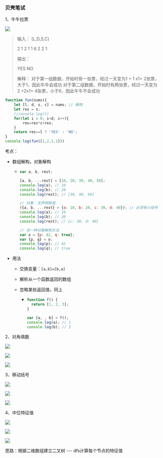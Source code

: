 ### 贝壳笔试

1、牛牛拉票

![](D:\blog\images\贝壳1.png)

> 输入：  (L,D,S,C)
>
> 2
> 1 2 1 1
> 6 2 2 1
>
> 输出：
>
> YES
> NO 
>
> 解释： 对于第一组数据，开始时有一张票，经过一天变为1 + 1 x1= 2张票，大于1，因此牛牛会成功
> 对于第二组数据，开始时有两张票，经过一天变为2 +2x1= 4张票，小于6，因此牛牛不会成功

```javascript
function fun(nums){
    let [l, d, s, c] = nums; // 解构
    let res = s;
    //console.log(l)
    for(let i = 0; i<d; i++){
        res=res*c+res;
    }
    return res>=l ? 'YES' : 'NO';
}
console.log(fun([1,2,1,1]))
```

考点：

- 数组解构，对象解构

  - ```javascript
    var a, b, rest;
    
    [a, b, ...rest] = [10, 20, 30, 40, 50];
    console.log(a); // 10
    console.log(b); // 20
    console.log(rest); // [30, 40, 50]
    
    // 对象：无声明赋值
    ({a, b, ...rest} = {a: 10, b: 20, c: 30, d: 40}); // 必须有小括号
    console.log(a); // 10
    console.log(b); // 20
    console.log(rest); // {c: 30, d: 40}
    
    // 另一种对象解构方法
    var o = {p: 42, q: true};
    var {p, q} = o;
    console.log(p); // 42
    console.log(q); // true
    ```

- 用法

  - 交换变量：`[a,b]=[b,a]`

  - 解析从一个函数返回的数组

  - 忽略某些返回值，同上

    - ```javascript
      function f() {
        return [1, 2, 3];
      }
      
      var [a, , b] = f();
      console.log(a); // 1
      console.log(b); // 3
      ```

2、对角填数

![](D:\blog\images\贝壳2-1.png)

![](D:\blog\images\贝壳2-2.png)

![](D:\blog\images\贝壳2-3.png)



3、移动括号

![](D:\blog\images\贝壳3-1.png)

![](D:\blog\images\贝壳3-2.png)

![](D:\blog\images\贝壳3-3.png)



4、中位特征值

![](D:\blog\images\贝壳4-1.png)

![](D:\blog\images\贝壳4-2.png)

![](D:\blog\images\贝壳4-3.png)

思路：根据二维数组建立二叉树 --- dfs计算每个节点的特征值

